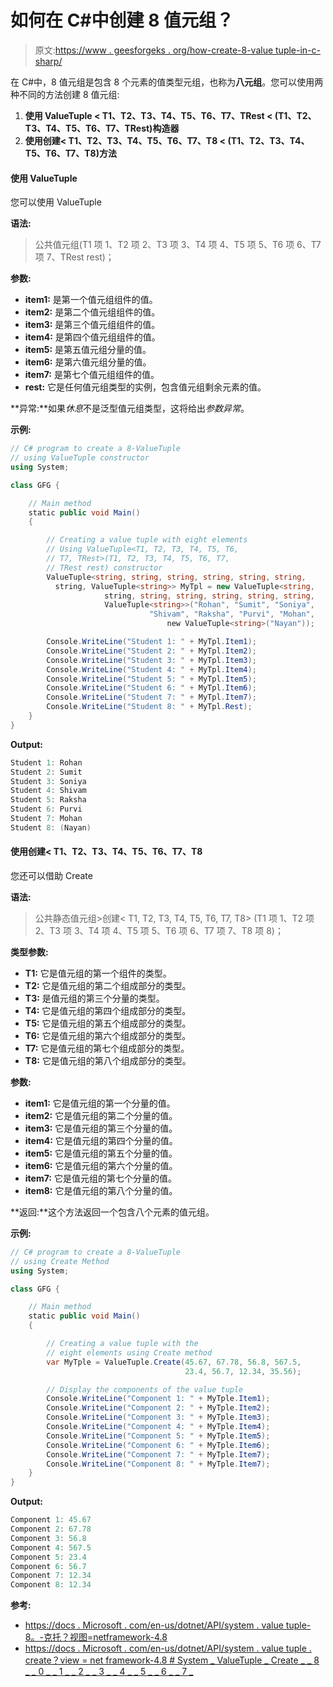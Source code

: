 # 如何在 C#中创建 8 值元组？

> 原文:[https://www . geesforgeks . org/how-create-8-value tuple-in-c-sharp/](https://www.geeksforgeeks.org/how-to-create-8-valuetuple-in-c-sharp/)

在 C#中，8 值元组是包含 8 个元素的值类型元组，也称为**八元组**。您可以使用两种不同的方法创建 8 值元组:

1.  **使用 ValueTuple < T1、T2、T3、T4、T5、T6、T7、TRest < (T1、T2、T3、T4、T5、T6、T7、TRest)构造器**
2.  **使用创建< T1、T2、T3、T4、T5、T6、T7、T8 < (T1、T2、T3、T4、T5、T6、T7、T8)方法**

#### 使用 ValueTuple

您可以使用 ValueTuple

**语法:**

> 公共值元组(T1 项 1、T2 项 2、T3 项 3、T4 项 4、T5 项 5、T6 项 6、T7 项 7、TRest rest)；

**参数:**

*   **item1:** 是第一个值元组组件的值。
*   **item2:** 是第二个值元组组件的值。
*   **item3:** 是第三个值元组组件的值。
*   **item4:** 是第四个值元组组件的值。
*   **item5:** 是第五值元组分量的值。
*   **item6:** 是第六值元组分量的值。
*   **item7:** 是第七个值元组组件的值。
*   **rest:** 它是任何值元组类型的实例，包含值元组剩余元素的值。

**异常:**如果*休息*不是泛型值元组类型，这将给出*参数异常*。

**示例:**

```cs
// C# program to create a 8-ValueTuple
// using ValueTuple constructor
using System;

class GFG {

    // Main method
    static public void Main()
    {

        // Creating a value tuple with eight elements
        // Using ValueTuple<T1, T2, T3, T4, T5, T6,
        // T7, TRest>(T1, T2, T3, T4, T5, T6, T7, 
        // TRest rest) constructor
        ValueTuple<string, string, string, string, string, string,
          string, ValueTuple<string>> MyTpl = new ValueTuple<string,
                     string, string, string, string, string, string, 
                     ValueTuple<string>>("Rohan", "Sumit", "Soniya", 
                               "Shivam", "Raksha", "Purvi", "Mohan",
                                   new ValueTuple<string>("Nayan"));

        Console.WriteLine("Student 1: " + MyTpl.Item1);
        Console.WriteLine("Student 2: " + MyTpl.Item2);
        Console.WriteLine("Student 3: " + MyTpl.Item3);
        Console.WriteLine("Student 4: " + MyTpl.Item4);
        Console.WriteLine("Student 5: " + MyTpl.Item5);
        Console.WriteLine("Student 6: " + MyTpl.Item6);
        Console.WriteLine("Student 7: " + MyTpl.Item7);
        Console.WriteLine("Student 8: " + MyTpl.Rest);
    }
}
```

**Output:**

```cs
Student 1: Rohan
Student 2: Sumit
Student 3: Soniya
Student 4: Shivam
Student 5: Raksha
Student 6: Purvi
Student 7: Mohan
Student 8: (Nayan)

```

#### 使用创建< T1、T2、T3、T4、T5、T6、T7、T8

您还可以借助 Create

**语法:**

> 公共静态值元组<t1 t2="" t3="" t4="" t5="" t6="" t7="" valuetuple="">>创建< T1, T2, T3, T4, T5, T6, T7, T8> (T1 项 1、T2 项 2、T3 项 3、T4 项 4、T5 项 5、T6 项 6、T7 项 7、T8 项 8)；</t1>

**类型参数:**

*   **T1:** 它是值元组的第一个组件的类型。
*   **T2:** 它是值元组的第二个组成部分的类型。
*   **T3:** 是值元组的第三个分量的类型。
*   **T4:** 它是值元组的第四个组成部分的类型。
*   **T5:** 它是值元组的第五个组成部分的类型。
*   **T6:** 它是值元组的第六个组成部分的类型。
*   **T7:** 它是值元组的第七个组成部分的类型。
*   **T8:** 它是值元组的第八个组成部分的类型。

**参数:**

*   **item1:** 它是值元组的第一个分量的值。
*   **item2:** 它是值元组的第二个分量的值。
*   **item3:** 它是值元组的第三个分量的值。
*   **item4:** 它是值元组的第四个分量的值。
*   **item5:** 它是值元组的第五个分量的值。
*   **item6:** 它是值元组的第六个分量的值。
*   **item7:** 它是值元组的第七个分量的值。
*   **item8:** 它是值元组的第八个分量的值。

**返回:**这个方法返回一个包含八个元素的值元组。

**示例:**

```cs
// C# program to create a 8-ValueTuple
// using Create Method
using System;

class GFG {

    // Main method
    static public void Main()
    {

        // Creating a value tuple with the 
        // eight elements using Create method
        var MyTple = ValueTuple.Create(45.67, 67.78, 56.8, 567.5,
                                       23.4, 56.7, 12.34, 35.56);

        // Display the components of the value tuple
        Console.WriteLine("Component 1: " + MyTple.Item1);
        Console.WriteLine("Component 2: " + MyTple.Item2);
        Console.WriteLine("Component 3: " + MyTple.Item3);
        Console.WriteLine("Component 4: " + MyTple.Item4);
        Console.WriteLine("Component 5: " + MyTple.Item5);
        Console.WriteLine("Component 6: " + MyTple.Item6);
        Console.WriteLine("Component 7: " + MyTple.Item7);
        Console.WriteLine("Component 8: " + MyTple.Item7);
    }
}
```

**Output:**

```cs
Component 1: 45.67
Component 2: 67.78
Component 3: 56.8
Component 4: 567.5
Component 5: 23.4
Component 6: 56.7
Component 7: 12.34
Component 8: 12.34

```

**参考:**

*   [https://docs . Microsoft . com/en-us/dotnet/API/system . value tuple-8。-克托？视图=netframework-4.8](https://docs.microsoft.com/en-us/dotnet/api/system.valuetuple-8.-ctor?view=netframework-4.8)
*   [https://docs . Microsoft . com/en-us/dotnet/API/system . value tuple . create？view = net framework-4.8 # System _ ValueTuple _ Create _ _ 8 _ _ 0 _ _ 1 _ _ 2 _ _ 3 _ _ 4 _ _ 5 _ _ 6 _ _ 7 _](https://docs.microsoft.com/en-us/dotnet/api/system.valuetuple.create?view=netframework-4.8#System_ValueTuple_Create__8___0___1___2___3___4___5___6___7_)